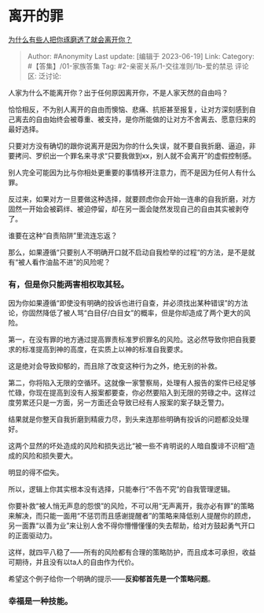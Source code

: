 # 离开的罪
[为什么有些人把你琢磨透了就会离开你？](https://www.zhihu.com/question/577209572/answer/3081345287)

> Author: #Anonymity
> Last update: [编辑于 2023-06-19]
> Link:
> Category: #【答集】/01-家族答集
> Tag:  #2-亲密关系/1-交往准则/1b-爱的禁忌
> 评论区:
> 泛讨论:

人家为什么不能离开你？出于任何原因离开你，不是人家天然的自由吗？

恰恰相反，不为别人离开的自由而懊恼、悲痛、抗拒甚至报复，让对方深刻感到自己离去的自由始终会被尊重、被支持，是你所能做的让对方不舍离去、愿意归来的最好选择。

只要对方没有确切的跟你说离开是因为你的什么失误，就不要自我折磨、逼迫，非要拷问、罗织出一个罪名来寻求“只要我做到xx，别人就不会离开”的虚假控制感。

别人完全可能因为比与你相处更重要的事情移开注意力，而不是因为任何人有什么罪。

反过来，如果对方一旦要做这种选择，就要顾虑你会开始一连串的自我折磨，对方固然一开始会被羁绊、被迫停留，却在另一面会陡然发现自己的自由其实被剥夺了。

谁要在这种“自责陷阱”里流连忘返？

那么，如果遵循“只要别人不明确开口就不启动自我检举的过程“的方法，是不是就有“被人看作油盐不进”的风险呢？

### 有，但是你只能两害相权取其轻。 ###

因为你如果遵循“即使没有明确的投诉也进行自查，并必须找出某种错误”的方法论，你固然降低了被人骂“白目仔/白目女”的概率，但是你却造成了两个更大的风险。

第一，在没有罪的地方通过提高罪责标准罗织罪名的风险。这必然导致你把自我要求的标准提高到神的高度，在实质上以神的标准自我要求。

这是绝对会导致抑郁的，而且除了改变这种行为之外，绝无别的补救。

第二，你将陷入无限的空循环。这就像一家警察局，处理有人报告的案件已经足够忙碌，你现在提高到没有人报案都要查，你必然要陷入到无限的劳碌之中。这样过度劳累还只是一方面，另一方面还会导致已经有人报案的案子缺乏警力。

结果就是你整天自我折磨到精疲力尽，到头来连那些明确有投诉的问题都没处理好。

这两个显然的坏处造成的风险和损失远比“被一些不肯明说的人暗自腹诽不识相”造成的风险和损失要大。

明显的得不偿失。

所以，逻辑上你其实根本没有选择，只能奉行“不告不究”的自我管理逻辑。

你要补救“被人悄无声息的怨恨”的风险，不可以用“无声离开，我亦必有罪”的策略来解决，而只能一面用“不惩罚而且感谢提醒者”的策略来降低别人提醒你的顾虑，另一面靠“以善为业”来让别人舍不得你懵懵懂懂的失去帮助，给对方鼓起勇气开口的正面驱动力。

这样，就四平八稳了——所有的风险都有合理的策略防护，而且成本可承担，收益可期待，并且没有以ta人的自由作为代价。

希望这个例子给你一个明确的提示——**反抑郁首先是一个策略问题**。

### 幸福是一种技能。 ###

